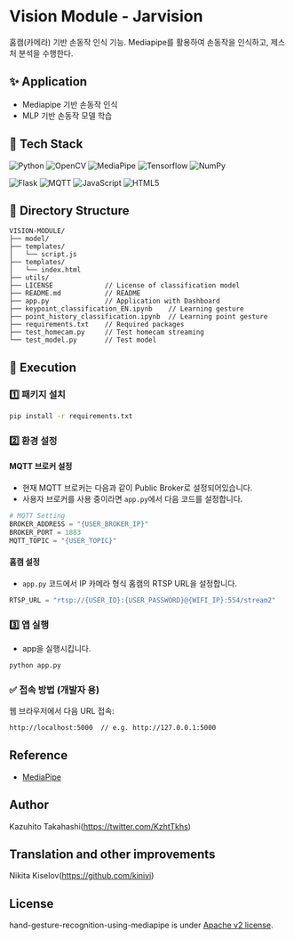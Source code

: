 # Vision Module - Jarvision
홈캠(카메라) 기반 손동작 인식 기능. Mediapipe를 활용하여 손동작을 인식하고, 제스처 분석을 수행한다.

## ✨ Application
- Mediapipe 기반 손동작 인식
- MLP 기반 손동작 모델 학습

## 🔧 Tech Stack

![Python](https://img.shields.io/badge/Python-3776AB?style=for-the-badge&logo=python&logoColor=white)
![OpenCV](https://img.shields.io/badge/OpenCV-5C3EE8?style=for-the-badge&logo=opencv&logoColor=white)
![MediaPipe](https://img.shields.io/badge/MediaPipe-FE6F61?style=for-the-badge&logo=google&logoColor=white)
![Tensorflow](https://img.shields.io/badge/TensorFlow-FF3F06?style=for-the-badge&logo=tensorflow&logoColor=white)
![NumPy](https://img.shields.io/badge/NumPy-013243?style=for-the-badge&logo=numpy&logoColor=white) <br>

![Flask](https://img.shields.io/badge/Flask-000000?style=for-the-badge&logo=Flask&logoColor=white)
![MQTT](https://img.shields.io/badge/Mqtt-lightgrey?logo=mqtt)
![JavaScript](https://img.shields.io/badge/JavaScript-F7DF1E?style=for-the-badge&logo=javascript&logoColor=black)
![HTML5](https://img.shields.io/badge/HTML5-E34F26?style=for-the-badge&logo=html5&logoColor=white)

## 📁 Directory Structure
```plaintext
VISION-MODULE/
├── model/
├── templates/
│   └── script.js
├── templates/
│   └── index.html
├── utils/
├── LICENSE             // License of classification model
├── README.md           // README
├── app.py              // Application with Dashboard
├── keypoint_classification_EN.ipynb    // Learning gesture
├── point_history_classification.ipynb  // Learning point gesture
├── requirements.txt    // Required packages
├── test_homecam.py     // Test homecam streaming
└── test_model.py       // Test model
```

## 🚀 Execution

### 1️⃣ 패키지 설치

```bash
pip install -r requirements.txt
```

### 2️⃣ 환경 설정

#### MQTT 브로커 설정

- 현재 MQTT 브로커는 다음과 같이 Public Broker로 설정되어있습니다.
- 사용자 브로커를 사용 중이라면 `app.py`에서 다음 코드를 설정합니다.
```python
# MQTT Setting
BROKER_ADDRESS = "{USER_BROKER_IP}"
BROKER_PORT = 1883
MQTT_TOPIC = "{USER_TOPIC}"
```

#### 홈캠 설정
- `app.py` 코드에서 IP 카메라 형식 홈캠의 RTSP URL을 설정합니다.
```python
RTSP_URL = "rtsp://{USER_ID}:{USER_PASSWORD}@{WIFI_IP}:554/stream2"
```

### 3️⃣ 앱 실행

- app을 실행시킵니다.
```bash
python app.py
```

### ✅ 접속 방법 (개발자 용)

웹 브라우저에서 다음 URL 접속:
```bash
http://localhost:5000  // e.g. http://127.0.0.1:5000
```

## Reference
* [MediaPipe](https://mediapipe.dev/)

## Author
Kazuhito Takahashi(https://twitter.com/KzhtTkhs)

## Translation and other improvements
Nikita Kiselov(https://github.com/kinivi)
 
## License 
hand-gesture-recognition-using-mediapipe is under [Apache v2 license](LICENSE).